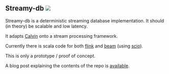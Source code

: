Streamy-db   ![](https://travis-ci.com/domsj/streamy-db.svg?branch=master)
--

Streamy-db is a deterministic streaming database implementation.
It should (in theory) be scalable and low latency.

It adapts [Calvin](http://cs-www.cs.yale.edu/homes/dna/papers/calvin-sigmod12.pdf) onto a stream processing framework.

Currently there is scala code for both [flink](https://flink.apache.org/) and [beam](https://beam.apache.org/) (using [scio](https://github.com/spotify/scio)).

This is only a prototype / proof of concept.

A blog post explaining the contents of the repo is [available](https://domsj.info/2018/12/30/introducing-streamy-db.html).
